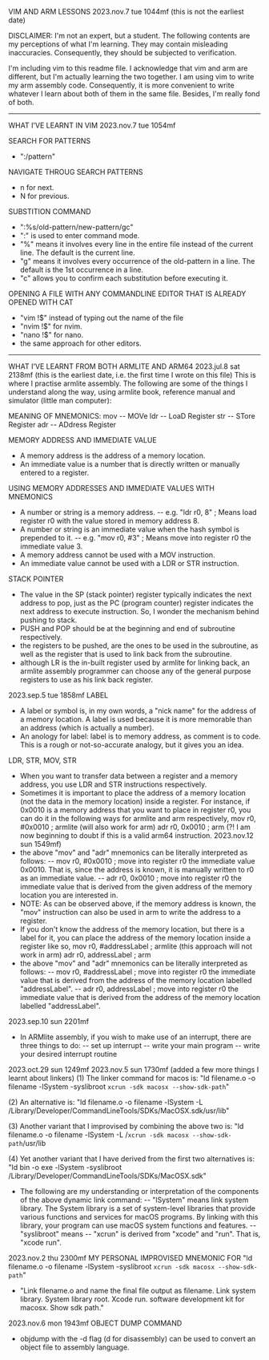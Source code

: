 VIM AND ARM LESSONS
2023.nov.7 tue 1044mf (this is not the earliest date)

DISCLAIMER: I'm not an expert, but a student. The following contents are my perceptions of what I'm learning. They may contain misleading inaccuracies. Consequently, they should be subjected to verification.

I'm including vim to this readme file. I acknowledge that vim and arm are different, but I'm actually learning the two together. I am using vim to write my arm assembly code. Consequently, it is more convenient to write whatever I learn about both of them in the same file. Besides, I'm really fond of both.

***********************************************************************************************
WHAT I'VE LEARNT IN VIM
2023.nov.7 tue 1054mf

SEARCH FOR PATTERNS
- ":/pattern"

NAVIGATE THROUG SEARCH PATTERNS
- n for next.
- N for previous.

SUBSTITION COMMAND
- ":%s/old-pattern/new-pattern/gc"
- ":" is used to enter command mode.
- "%" means it involves every line in the entire file instead of the current line. The default is the current line.
- "g" means it involves every occurrence of the old-pattern in a line. The default is the 1st occurrence in a line.
- "c" allows you to confirm each substitution before executing it.

OPENING A FILE WITH ANY COMMANDLINE EDITOR THAT IS ALREADY OPENED WITH CAT
- "vim !$" instead of typing out the name of the file
- "nvim !$" for nvim.
- "nano !$" for nano. 
- the same approach for other editors.

***********************************************************************************************
WHAT I'VE LEARNT FROM BOTH ARMLITE AND ARM64
2023.jul.8 sat 2138mf (this is the earliest date, i.e. the first time I wrote on this file)
This is where I practise armlite assembly. The following are some of the things I understand along the way, using armlite book, reference manual and simulator (little man computer):

MEANING OF MNEMONICS:
  mov -- MOVe
  ldr -- LoaD Register
  str -- STore Register
  adr -- ADdress Register

MEMORY ADDRESS AND IMMEDIATE VALUE
- A memory address is the address of a memory location.
- An immediate value is a number that is directly written or manually entered to a register.

USING MEMORY ADDRESSES AND IMMEDIATE VALUES WITH MNEMONICS
- A number or string is a memory address.
  -- e.g. "ldr r0, 8"    ; Means load register r0 with the value stored in memory address 8.
- A number or string is an immediate value when the hash symbol is prepended to it.
  -- e.g. "mov r0, #3"    ; Means move into register r0 the immediate value 3.
- A memory address cannot be used with a MOV instruction.
- An immediate value cannot be used with a LDR or STR instruction.

STACK POINTER
- The value in the SP (stack pointer) register typically indicates the next address to pop, just as the PC (program counter) register indicates the next address to execute instruction. So, I wonder the mechanism behind pushing to stack.
- PUSH and POP should be at the beginning and end of subroutine respectively.
- the registers to be pushed, are the ones to be used in the subroutine, as well as the register that is used to link back from the subroutine.
- although LR is the in-built register used by armlite for linking back, an armlite assembly programmer can choose any of the general purpose registers to use as his link back register.

2023.sep.5 tue 1858mf
LABEL
- A label or symbol is, in my own words, a "nick name" for the address of a memory location. A label is used because it is more memorable than an address (which is actually a number).
- An anology for label: label is to memory address, as comment is to code. This is a rough or not-so-accurate analogy, but it gives you an idea.

LDR, STR, MOV, STR
- When you want to transfer data between a register and a memory address, you use LDR and STR instructions respectively.
- Sometimes it is important to place the address of a memory location (not the data in the memory location) inside a register. For instance, if 0x0010 is a memory address that you want to place in register r0, you can do it in the following ways for armlite and arm respectively,
  mov r0, #0x0010  ; armlite (will also work for arm)
  adr r0, 0x0010  ; arm  (?! I am now beginning to doubt if this is a valid arm64 instruction. 2023.nov.12 sun 1549mf)
- the above "mov" and "adr" mnemonics can be literally interpreted as follows:
  -- mov r0, #0x0010  ; move into register r0 the immediate value 0x0010. That is, since the address is known, it is manually written to r0 as an immediate value.
  -- adr r0, 0x0010  ; move into register r0 the immediate value that is derived from the given address of the memory location you are interested in.
- NOTE: As can be observed above, if the memory address is known, the "mov" instruction can also be used in arm to write the address to a register.
- If you don't know the address of the memory location, but there is a label for it, you can place the address of the memory location inside a register like so,
  mov r0, #addressLabel  ; armlite (this approach will not work in arm)
  adr r0, addressLabel  ; arm
- the above "mov" and "adr" mnemonics can be literally interpreted as follows:
  -- mov r0, #addressLabel  ; move into register r0 the immediate value that is derived from the address of the memory location labelled "addressLabel".
  -- adr r0, addressLabel  ; move into register r0 the immediate value that is derived from the address of the memory location labelled "addressLabel".

2023.sep.10 sun 2201mf
- In ARMlite assembly, if you wish to make use of an interrupt, there are three things to do:
  -- set up interrupt
  -- write your main program
  -- write your desired interrupt routine

2023.oct.29 sun 1249mf
2023.nov.5 sun 1730mf (added a few more things I learnt about linkers)
(1) The linker command for macos is: 
    "ld filename.o -o filename -lSystem -syslibroot `xcrun -sdk macosx --show-sdk-path`"

(2) An alternative is:
    "ld filename.o -o filename -lSystem -L /Library/Developer/CommandLineTools/SDKs/MacOSX.sdk/usr/lib"

(3) Another variant that I improvised by combining the above two is: 
    "ld filename.o -o filename -lSystem -L /`xcrun -sdk macosx --show-sdk-path`/usr/lib

(4) Yet another variant that I have derived from the first two alternatives is:
    "ld bin -o exe -lSystem -syslibroot /Library/Developer/CommandLineTools/SDKs/MacOSX.sdk"

- The following are my understanding or interpretation of the components of the above dynamic link command:
  -- "lSystem" means link system library. The System library is a set of system-level libraries that provide various functions and services for macOS programs. By linking with this library, your program can use macOS system functions and features.
  -- "syslibroot" means 
  -- "xcrun" is derived from "xcode" and "run". That is, "xcode run".

2023.nov.2 thu 2300mf
MY PERSONAL IMPROVISED MNEMONIC FOR "ld filename.o -o filename -lSystem -syslibroot `xcrun -sdk macosx --show-sdk-path`"
- "Link filename.o and name the final file output as filename. Link system library. System library root. Xcode run. software development kit for macosx. Show sdk path."

2023.nov.6 mon 1943mf
OBJECT DUMP COMMAND
- objdump with the -d flag (d for disassembly) can be used to convert an object file to assembly language.
